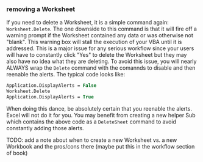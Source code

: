 ### removing a Worksheet

If you need to delete a Worksheet, it is a simple command again: `Worksheet.Delete`. The one downside to this command is that it will fire off a warning prompt if the Worksheet contained any data or was otherwise not "blank". This warning box will stall the execution of your VBA until it is addressed. This is a major issue for any serious workflow since your users will have to constantly click "Yes" to delete the Worksheet but they may also have no idea what they are deleting. To avoid this issue, you will nearly ALWAYS wrap the `Delete` command with the comannds to disable and then reenable the alerts. The typical code looks like:

```vb
Application.DisplayAlerts = False
Worksheet.Delete
Application.DisplayAlerts = True
```

When doing this dance, be absolutely certain that you reenable the alerts. Excel will not do it for you. You may benefit from creating a new helper Sub which contains the above code as a `DeleteSheet` command to avoid constantly adding those alerts.

TODO: add a note about when to create a new Worksheet vs. a new Workbook and the pros/cons there (maybe put this in the workflow section of book)
